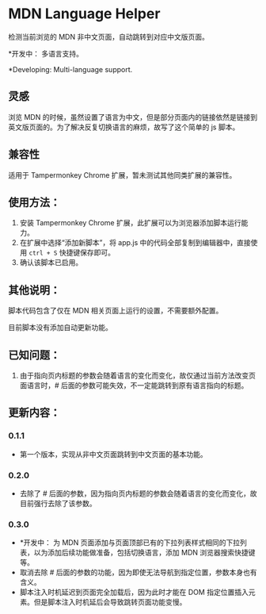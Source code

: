 # MDN Language Helper
检测当前浏览的 MDN 非中文页面，自动跳转到对应中文版页面。

*开发中： 多语言支持。

*Developing: Multi-language support.

## 灵感
浏览 MDN 的时候，虽然设置了语言为中文，但是部分页面内的链接依然是链接到英文版页面的。为了解决反复切换语言的麻烦，故写了这个简单的 js 脚本。

## 兼容性
适用于 Tampermonkey Chrome 扩展，暂未测试其他同类扩展的兼容性。

## 使用方法：
1. 安装 Tampermonkey Chrome 扩展，此扩展可以为浏览器添加脚本运行能力。
2. 在扩展中选择“添加新脚本”，将 app.js 中的代码全部复制到编辑器中，直接使用 ```ctrl + S``` 快捷键保存即可。
3. 确认该脚本已启用。

## 其他说明：
脚本代码包含了仅在 MDN 相关页面上运行的设置，不需要额外配置。

目前脚本没有添加自动更新功能。

## 已知问题：
1. 由于指向页内标题的参数会随着语言的变化而变化，故仅通过当前方法改变页面语言时，# 后面的参数可能失效，不一定能跳转到原有语言指向的标题。

## 更新内容：
### 0.1.1
- 第一个版本，实现从非中文页面跳转到中文页面的基本功能。
### 0.2.0
- 去除了 # 后面的参数，因为指向页内标题的参数会随着语言的变化而变化，故目前强行去除了该参数。
### 0.3.0
- *开发中： 为 MDN 页面添加与页面顶部已有的下拉列表样式相同的下拉列表，以为添加后续功能做准备，包括切换语言，添加 MDN 浏览器搜索快捷键等。
- 取消去除 # 后面的参数的功能，因为即使无法导航到指定位置，参数本身也有含义。
- 脚本注入时机延迟到页面完全加载后，因为此时才能在 DOM 指定位置插入元素。但是脚本注入时机延后会导致跳转页面功能变慢。